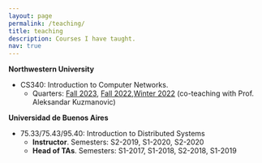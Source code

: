 ```yaml
---
layout: page
permalink: /teaching/
title: teaching
description: Courses I have taught.
nav: true
---
```


**Northwestern University**

- CS340: Introduction to Computer Networks. 
  - Quarters: [Fall 2023](https://northwestern-cs340.github.io/fall2023/), [Fall 2022](https://northwestern-cs340.github.io/fall2022/),[Winter 2022](https://networks.cs.northwestern.edu/CS340-w22/syllabus.html) (co-teaching with Prof. Aleksandar Kuzmanovic)



**Universidad de Buenos Aires**

- 75.33/75.43/95.40: Introduction to Distributed Systems
  - **Instructor**. Semesters: S2-2019, S1-2020, S2-2020
  - **Head of TAs**. Semesters: S1-2017, S1-2018, S2-2018, S1-2019
